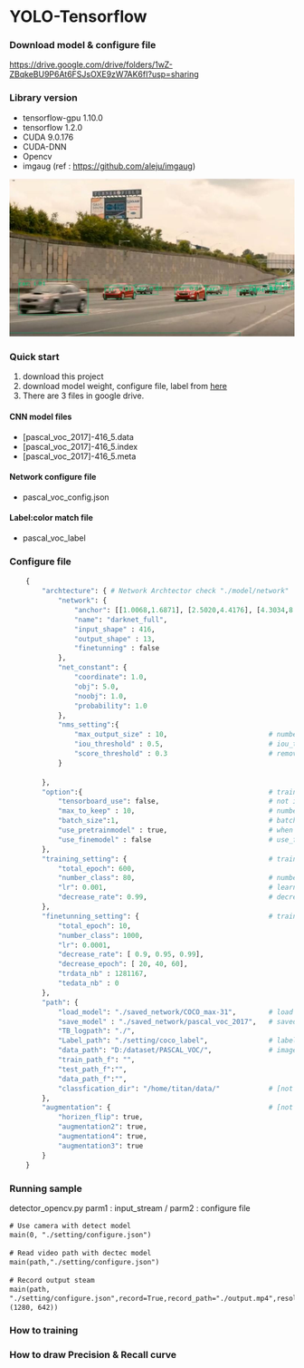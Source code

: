 # YOLO-Tensorflow

### Download model & configure file 

https://drive.google.com/drive/folders/1wZ-ZBqkeBU9P6At6FSJsOXE9zW7AK6fI?usp=sharing


### Library version

+ tensorflow-gpu 1.10.0
+ tensorflow 1.2.0
+ CUDA 9.0.176
+ CUDA-DNN 
+ Opencv
+ imgaug (ref : https://github.com/aleju/imgaug)


![Alt text](./Readme_Image/figure_01.JPG)

### Quick start

1. download this project
2. download model weight, configure file, label from [here](https://drive.google.com/drive/folders/1wZ-ZBqkeBU9P6At6FSJsOXE9zW7AK6fI?usp=sharing)
3. There are 3 files in google drive. 

#### CNN model files
- [pascal_voc_2017]-416_5.data
- [pascal_voc_2017]-416_5.index
- [pascal_voc_2017]-416_5.meta

#### Network configure file
- pascal_voc_config.json

#### Label:color match file
- pascal_voc_label

### Configure file

```python
    {
        "archtecture": { # Network Archtector check "./model/network"
            "network": {
                "anchor": [[1.0068,1.6871], [2.5020,4.4176], [4.3034,8.7792], [7.8379,5.2096], [10.0773,10.7282]],
                "name": "darknet_full",
                "input_shape" : 416,
                "output_shape" : 13,
                "finetunning" : false
            },
            "net_constant": {
                "coordinate": 1.0,
                "obj": 5.0,
                "noobj": 1.0,
                "probability": 1.0
            },
            "nms_setting":{
                "max_output_size" : 10,                         # number of maximum draw boxs 
                "iou_threshold" : 0.5,                          # iou_threshold
                "score_threshold" : 0.3                         # remove box under score
            }
    
        },
        "option":{                                              # training option
            "tensorboard_use": false,                           # not implemented
            "max_to_keep" : 10,                                 # number of maximum model when you save it
            "batch_size":1,                                     # batch_size wheb you run dectector opencv set batch_size = 1 
            "use_pretrainmodel" : true,                         # when you use pretraining model, set true
            "use_finemodel" : false                             # use_finetunning model [not implemented]
        },
        "training_setting": {                                   # training detection model setting [not implemented]
            "total_epoch": 600,
            "number_class": 80,                                 # number of class
            "lr": 0.001,                                        # learning_rate
            "decrease_rate": 0.99,                              # decrease_rate of learning rate per epoch
        },
        "finetunning_setting": {                                # training classification model setting
            "total_epoch": 10,                                  
            "number_class": 1000,
            "lr": 0.0001,
            "decrease_rate": [ 0.9, 0.95, 0.99],
            "decrease_epoch": [ 20, 40, 60],
            "trdata_nb" : 1281167,
            "tedata_nb" : 0
        },
        "path": {
            "load_model": "./saved_network/COCO_max-31",        # load model location
            "save_model" : "./saved_network/pascal_voc_2017",   # saved model location 
            "TB_logpath": "./",
            "Label_path": "./setting/coco_label",               # label file location
            "data_path": "D:/dataset/PASCAL_VOC/",              # image datas location
            "train_path_f": "",
            "test_path_f":"",
            "data_path_f":"",
            "classfication_dir": "/home/titan/data/"            # [not implemented]
        },
        "augmentation": {                                       # [not implemented]
            "horizen_flip": true,
            "augmentation2": true,
            "augmentation4": true,
            "augmentation3": true
        }
    }
```

### Running sample
detector_opencv.py
parm1 : input_stream  / parm2 : configure file
    
    # Use camera with detect model
    main(0, "./setting/configure.json")
    
    # Read video path with dectec model
    main(path,"./setting/configure.json")
    
    # Record output steam
    main(path, "./setting/configure.json",record=True,record_path="./output.mp4",resolution=(1280, 642))




### How to training




### How to draw Precision & Recall curve
